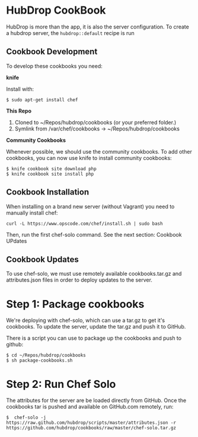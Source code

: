 HubDrop CookBook
================

HubDrop is more than the app, it is also the server configuration.  To create a hubdrop server, the `hubdrop::default` recipe is run


Cookbook Development
--------------------

To develop these cookbooks you need:

**knife**

Install with:

    $ sudo apt-get install chef

**This Repo**

1. Cloned to ~/Repos/hubdrop/cookbooks (or your preferred folder.)
2. Symlink from /var/chef/cookbooks -> ~/Repos/hubdrop/cookbooks

**Community Cookbooks**

Whenever possible, we should use the community cookbooks.
To add other cookbooks, you can now use knife to install community cookbooks:

    $ knife cookbook site download php
    $ knife cookbook site install php

Cookbook Installation
---------------------

When installing on a brand new server (without Vagrant) you need to manually install chef:

    curl -L https://www.opscode.com/chef/install.sh | sudo bash

Then, run the first chef-solo command.  See the next section: Cookbook UPdates


Cookbook Updates
----------------

To use chef-solo, we must use remotely available cookbooks.tar.gz and attributes.json files
in order to deploy updates to the server.

Step 1: Package cookbooks
=========================

We're deploying with chef-solo, which can use a tar.gz to get it's cookbooks.
To update the server, update the tar.gz and push it to GitHub.

There is a script you can use to package up the cookbooks and push to github:

    $ cd ~/Repos/hubdrop/cookbooks
    $ sh package-cookbooks.sh

Step 2: Run Chef Solo
=====================

The attributes for the server are be loaded directly from GitHub.
Once the cookbooks tar is pushed and available on GitHub.com remotely, run:

    $  chef-solo -j https://raw.github.com/hubdrop/scripts/master/attributes.json -r https://github.com/hubdrop/cookbooks/raw/master/chef-solo.tar.gz 



